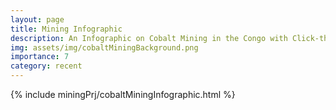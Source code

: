 ```yaml
---
layout: page
title: Mining Infographic
description: An Infographic on Cobalt Mining in the Congo with Click-through to a Tableau Dashboard
img: assets/img/cobaltMiningBackground.png 
importance: 7
category: recent
---
```

    
{% include miningPrj/cobaltMiningInfographic.html %}

